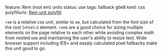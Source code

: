 feature: Rem (root em) units
status: use
tags: fallback gtie8
kind: css
polyfillurls: [Rem unit polyfill](https://github.com/chuckcarpenter/REM-unit-polyfill)

`rem` is a relative css unit, similar to `em`, but calculated from the font size of the root (`<html>`) element. `rem`s are a good choice for sizing multiple elements on the page relative to each other while avoiding complex math from nested `em`s and maintaining the user's ability to resize text. Wide browser support including IE9+ and easaly calculated pixel fallbacks make this unit good to go.